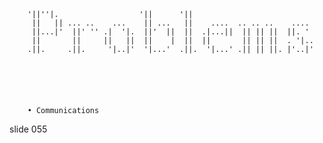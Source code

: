         '||''|.                  '||      '||
         ||   || ... ..    ...    || ...   ||    ....  .. .. ..    ....
         ||...|'  ||' '' .|  '|.  ||'  ||  ||  .|...||  || || ||  ||. '
         ||       ||     ||   ||  ||    |  ||  ||       || || ||  . '|..
        .||.     .||.     '|..|'  '|...'  .||.  '|...' .|| || ||. |'..|'






        • Communications

















































































slide 055
